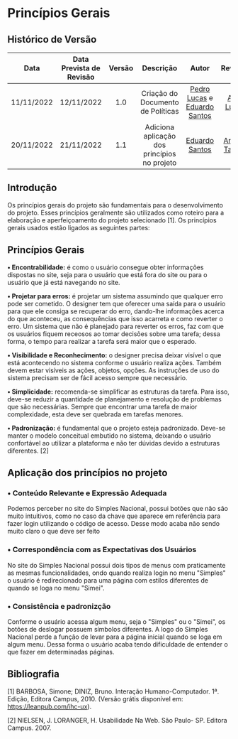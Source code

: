 # Princípios Gerais

## Histórico de Versão
|Data|Data Prevista de Revisão|Versão|Descrição|Autor|Revisor|
| :----------: |:-----------:| :------: | :-----------: | :---------: |:---------: |
|11/11/2022|12/11/2022|1.0|Criação do Documento de Políticas| [Pedro Lucas](https://github.com/PedroLSF) e [Eduardo Santos](https://github.com/edudsan)|[Ana Luiza](https://github.com/AnHoff)|
|20/11/2022|21/11/2022|1.1|Adiciona aplicação dos princípios no projeto|[Eduardo Santos](https://github.com/edudsan)|[Arthur Taylor](https://github.com/Eruel6) |

## Introdução
Os princípios gerais do projeto são fundamentais para o desenvolvimento do projeto. Esses princípios geralmente são utilizados como roteiro para a elaboração e aperfeiçoamento do projeto selecionado [1]. Os princípios gerais usados estão ligados as seguintes partes: 

## Princípios Gerais
**• Encontrabilidade:** é como o usuário consegue obter informações dispostas no site, seja para o usuário que está fora do site ou para o usuário que já está navegando no site. 

**• Projetar para erros:** é projetar um sistema assumindo que qualquer erro pode ser cometido. O designer tem que oferecer uma saída para o usuário para que ele consiga se recuperar do erro, dando-lhe informações acerca do que aconteceu, as consequências que isso acarreta e como reverter o erro. Um sistema que não é planejado para reverter os erros, faz com que os usuários fiquem receosos ao tomar decisões sobre uma tarefa; dessa forma, o tempo para realizar a tarefa será maior que o esperado. 

**• Visibilidade e Reconhecimento:** o designer precisa deixar visível o que está acontecendo no sistema conforme o usuário realiza ações. Também devem estar visíveis as ações, objetos, opções. As instruções de uso do sistema precisam ser de fácil acesso sempre que necessário.

**• Simplicidade:** recomenda-se simplificar as estruturas da tarefa. Para isso, deve-se reduzir a quantidade de planejamento e resolução de problemas que são necessárias. Sempre que encontrar uma tarefa de maior complexidade, esta deve ser quebrada em tarefas menores.

**• Padronização:** é fundamental que o projeto esteja padronizado. Deve-se manter o modelo conceitual embutido no sistema, deixando o usuário confortável ao utilizar a plataforma e não ter dúvidas devido a estruturas diferentes. [2]

## Aplicação dos princípios no projeto

### • Conteúdo Relevante e Expressão Adequada

Podemos perceber no site do Simples Nacional, possui botões que não são muito intuitivos, como no caso da chave que aparece em referência para fazer login utilizando o código de acesso. Desse modo acaba não sendo muito claro o que deve ser feito

### • Correspondência com as Expectativas dos Usuários

No site do Simples Nacional possui dois tipos de menus com praticamente as mesmas funcionalidades, ondo quando realiza login no menu "Simples" o usuário é redirecionado para uma página com estilos diferentes de quando se loga no menu "Simei".

### • Consistência e padronizção

Conforme o usuário acessa algum menu, seja o "Simples" ou o "Simei", os botões de deslogar possuem símbolos diferentes. A logo do Simples Nacional perde a função de levar para a página inicial quando se loga em algum menu. Dessa forma o usuário acaba tendo dificuldade de entender o que fazer em determinadas páginas.

## Bibliografia

[1] BARBOSA, Simone; DINIZ, Bruno. Interação Humano-Computador. 1ª. Edição, Editora Campus, 2010. (Versão grátis disponível em: https://leanpub.com/ihc-ux). 

[2] NIELSEN, J. LORANGER, H. Usabilidade Na Web. São Paulo- SP. Editora Campus. 2007. 
